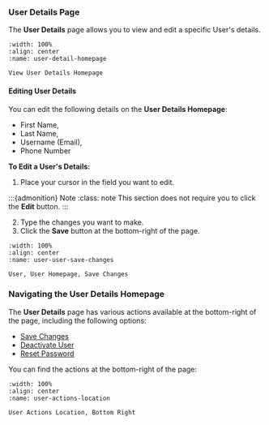 


### User Details Page

The **User Details** page allows you to view and edit a specific User's details. 



```{figure} ../../_static/solo_app/User/User-Detail/user-detail-homepage.jpeg
:width: 100%
:align: center
:name: user-detail-homepage

View User Details Homepage
```


#### Editing User Details


You can edit the following details on the **User Details Homepage**:

- First Name, 
- Last Name,
- Username (Email),
- Phone Number

**To Edit a User's Details:**

1. Place your cursor in the field you want to edit.

:::{admonition} Note
:class: note
This section does not require you to click the **Edit** button.
:::

2. Type the changes you want to make.
3. Click the **Save** button at the bottom-right of the page. 


```{figure} ../../_static/solo_app/User/Users/user-user-save-changes.jpeg
:width: 100%
:align: center
:name: user-user-save-changes

User, User Homepage, Save Changes
```



### Navigating the User Details Homepage

The **User Details** page has various actions available at the bottom-right of the page, including the following options:

- [Save Changes](#save-changes)
- [Deactivate User](#deactivate-button)
- [Reset Password](#reset-password)


You can find the actions at the bottom-right of the page:


```{figure} ../../_static/solo_app/User/User-Detail/user-actions-location.jpeg
:width: 100%
:align: center
:name: user-actions-location

User Actions Location, Bottom Right
```

